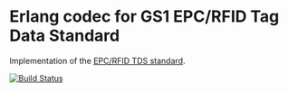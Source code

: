 # Erlang codec for GS1 EPC/RFID Tag Data Standard

Implementation of the [EPC/RFID TDS standard](http://www.gs1.org/epc/tag-data-standard).

[![Build Status](https://travis-ci.org/gotthardp/erlang-gs1-epc.svg?branch=master)](https://travis-ci.org/gotthardp/erlang-gs1-epc)

